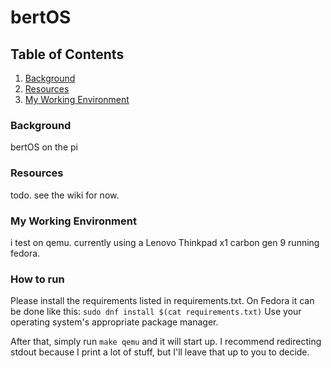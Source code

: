 # bertOS

## Table of Contents
1. [Background](#Background)
3. [Resources](#Resources)
4. [My Working Environment](#My-Working-Environment)

### Background
bertOS on the pi

### Resources
todo. see the wiki for now.

### My Working Environment
i test on qemu. currently using a Lenovo Thinkpad x1 carbon gen 9 running fedora.

### How to run
Please install the requirements listed in requirements.txt. 
On Fedora it can be done like this: `sudo dnf install $(cat requirements.txt)`
Use your operating system's appropriate package manager. 

After that, simply run `make qemu` and it will start up. I recommend redirecting stdout because I print a lot of stuff, but I'll leave that up to you to decide. 
